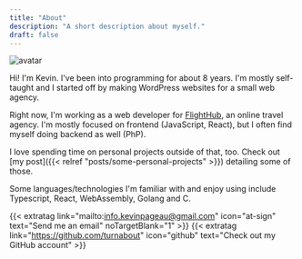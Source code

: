 ```yaml
---
title: "About"
description: "A short description about myself."
draft: false
---
```


<img class="about-avatar" src="https://avatars0.githubusercontent.com/u/5304132?s=460&u=9d7cfc58fc0b19e65baaef5e4afa966b83d27ec2&v=4" alt="avatar" />

Hi! I'm Kevin. I've been into programming for about 8 years. I'm mostly self-taught and I started off by making WordPress websites for a small web agency.

Right now, I'm working as a web developer for <a href="https://www.flighthub.com" target="_blank">FlightHub</a>, an online travel agency. I'm mostly focused on frontend (JavaScript, React), but I often find myself doing backend as well (PhP).

I love spending time on personal projects outside of that, too. Check out [my post]({{< relref "posts/some-personal-projects" >}}) detailing some of those.

Some languages/technologies I'm familiar with and enjoy using include Typescript, React, WebAssembly, Golang and C.

{{< extratag link="mailto:info.kevinpageau@gmail.com" icon="at-sign" text="Send me an email" noTargetBlank="1" >}}
{{< extratag link="https://github.com/turnabout" icon="github" text="Check out my GitHub account" >}}
